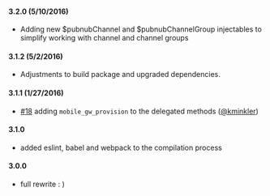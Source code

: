 #### 3.2.0 (5/10/2016)
 * Adding new $pubnubChannel and $pubnubChannelGroup injectables to simplify working with channel and channel groups

#### 3.1.2 (5/2/2016)
 * Adjustments to build package and upgraded dependencies.

#### 3.1.1 (1/27/2016)
  * [#18](https://github.com/pubnub/pubnub-angular/pull/18) adding `mobile_gw_provision` to the delegated methods ([@kminkler](https://github.com/kminkler))

#### 3.1.0
  * added eslint, babel and webpack to the compilation process

#### 3.0.0
  * full rewrite : )
